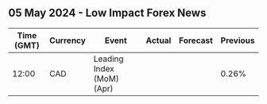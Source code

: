## 05 May 2024 - Low Impact Forex News

| Time (GMT) | Currency | Event | Actual | Forecast | Previous |
|------|----------|-------|--------|----------|----------|
| 12:00 | CAD | Leading Index (MoM) (Apr) |  |  | 0.26% |
